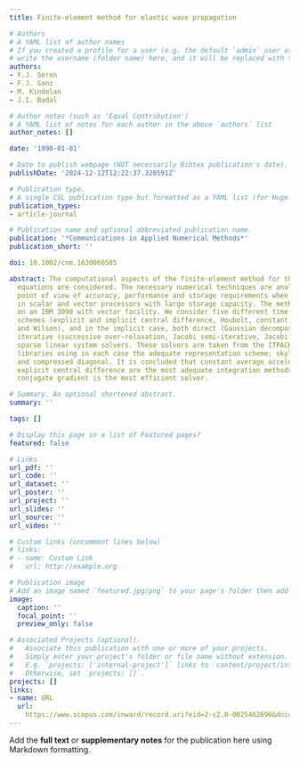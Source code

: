 ```yaml
---
title: Finite-element method for elastic wave propagation

# Authors
# A YAML list of author names
# If you created a profile for a user (e.g. the default `admin` user at `content/authors/admin/`), 
# write the username (folder name) here, and it will be replaced with their full name and linked to their profile.
authors:
- F.J. Seron
- F.J. Sanz
- M. Kindelan
- J.I. Badal

# Author notes (such as 'Equal Contribution')
# A YAML list of notes for each author in the above `authors` list
author_notes: []

date: '1990-01-01'

# Date to publish webpage (NOT necessarily Bibtex publication's date).
publishDate: '2024-12-12T12:22:37.320591Z'

# Publication type.
# A single CSL publication type but formatted as a YAML list (for Hugo requirements).
publication_types:
- article-journal

# Publication name and optional abbreviated publication name.
publication: '*Communications in Applied Numerical Methods*'
publication_short: ''

doi: 10.1002/cnm.1630060505

abstract: The computational aspects of the finite-element method for the elastic wave
  equations are considered. The necessary numerical techniques are analysed from the
  point of view of accuracy, performance and storage requirements when implemented
  in scalar and vector processors with large storage capacity. The method is implemented
  on an IBM 3090 with vector facility. We consider five different time integration
  schemes (explicit and implicit central difference, Houbolt, constant average acceleration
  and Wilson), and in the implicit case, both direct (Gaussian decomposition) and
  iterative (successive over-relaxation, Jacobi semi-iterative, Jacobi conjugate gradient)
  sparse linear system solvers. These solvers are taken from the ITPACK-2C and ESSL
  libraries using in each case the adequate representation scheme; skyline, row-wise
  and compressed diagonal. It is concluded that constant average acceleration and
  explicit central difference are the most adequate integration methods and Jacobi
  conjugate gradient is the most efficient solver.

# Summary. An optional shortened abstract.
summary: ''

tags: []

# Display this page in a list of Featured pages?
featured: false

# Links
url_pdf: ''
url_code: ''
url_dataset: ''
url_poster: ''
url_project: ''
url_slides: ''
url_source: ''
url_video: ''

# Custom links (uncomment lines below)
# links:
# - name: Custom Link
#   url: http://example.org

# Publication image
# Add an image named `featured.jpg/png` to your page's folder then add a caption below.
image:
  caption: ''
  focal_point: ''
  preview_only: false

# Associated Projects (optional).
#   Associate this publication with one or more of your projects.
#   Simply enter your project's folder or file name without extension.
#   E.g. `projects: ['internal-project']` links to `content/project/internal-project/index.md`.
#   Otherwise, set `projects: []`.
projects: []
links:
- name: URL
  url: 
    https://www.scopus.com/inward/record.uri?eid=2-s2.0-0025462696&doi=10.1002%2fcnm.1630060505&partnerID=40&md5=8b54442be799a73507533f94034a6cf4
---
```


Add the **full text** or **supplementary notes** for the publication here using Markdown formatting.
